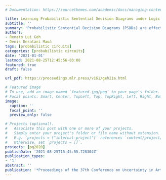 ```yaml
---
# Documentation: https://sourcethemes.com/academic/docs/managing-content/

title: Learning Probabilistic Sentential Decision Diagrams under Logic Constraints by Sampling and Averaging
subtitle: ''
summary: 'Probabilistic Sentential Decision Diagrams (PSDDs) are effective tools for combining uncertain knowledge in the form of (learned) probabilities and certain knowledge in the form of logical constraints. Despite some promising recent advances in the topic, very little attention has been given to the problem of effectively learning PSDDs from data and logical constraints in large domains. In this paper, we show that a simple strategy of sampling and averaging PSDDs leads to state-of-the-art performance in many tasks. We overcome some of the issues with previous methods by employing a top-down generation of circuits from a logic formula represented as a BDD. We discuss how to locally grow the circuit while achieving a good trade-off between complexity and goodness-of-fit of the resulting model. Generalization error is further decreased by aggregating sampled circuits through an ensemble of models. Experiments with various domains show that the approach efficiently learns good models even in very low data regimes, while remaining competitive for large sample sizes.'
authors:
- Renato Lui Geh
- Denis Deratani Mauá
tags: [probabilistic circuits]
categories: [probabilistic circuits]
date: '2021-01-01'
lastmod: 2021-08-25T12:45:56-03:00
featured: true
draft: false

url_pdf: https://proceedings.mlr.press/v161/geh21a.html

# Featured image
# To use, add an image named `featured.jpg/png` to your page's folder.
# Focal points: Smart, Center, TopLeft, Top, TopRight, Left, Right, BottomLeft, Bottom, BottomRight.
image:
  caption: ''
  focal_point: ''
  preview_only: false

# Projects (optional).
#   Associate this post with one or more of your projects.
#   Simply enter your project's folder or file name without extension.
#   E.g. `projects = ["internal-project"]` references `content/project/deep-learning/index.md`.
#   Otherwise, set `projects = []`.
projects: [pq2020]
publishDate: '2021-08-25T15:45:55.728304Z'
publication_types:
- '1'
abstract: ''
publication: '*Proceedings of the 37th Conference on Uncertainty in Artificial Intelligence*'
---
```

